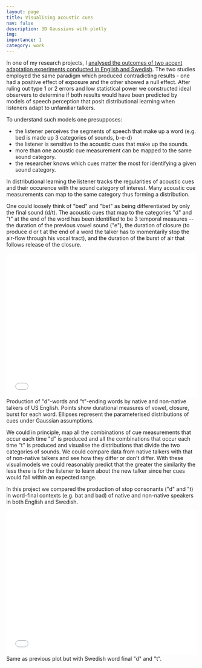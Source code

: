 ```yaml
---
layout: page
title: Visualising acoustic cues 
nav: false
description: 3D Gaussians with plotly
img:
importance: 1
category: work
---
```


In one of my research projects, I <a href="https://www.frontiersin.org/articles/10.3389/fpsyg.2021.676271/full#:~:text=Using%20Rational%20Models%20to%20Interpret%20the%20Results%20of%20Experiments%20on%20Accent%20Adaptation,-Maryann%20Tan1&text=Exposure%20to%20unfamiliar%20non%2Dnative,of%20the%20talker's%20phonetic%20cues.">analysed the outcomes of two accent adaptation experiments conducted in English and Swedish</a>. The two studies employed the same paradigm which produced contradicting results - one had a positive effect of exposure and the other showed a null effect. After ruling out type 1 or 2 errors and low statistical power we constructed ideal observers to determine if both results would have been predicted by models of speech perception that posit distributional learning when listeners adapt to unfamiliar talkers. 

To understand such models one presupposes:
<ul>
    <li>the listener perceives the segments of speech that make up a word (e.g. bed is made up 3 categories of sounds, b-e-d)</li>
    <li>the listener is sensitive to the acoustic cues that make up the sounds.</li>
    <li>more than one acoustic cue measurement can be mapped to the same sound category.</li>
    <li>the researcher knows which cues matter the most for identifying a given sound category.</li>
</ul>    

In distributional learning the listener tracks the regularities of acoustic cues and their occurence with the sound category of interest. Many acoustic cue measurements can map to the same category thus forming a distribution. 

One could loosely think of "bed" and "bet" as being differentiated by only the final sound (d/t). The acoustic cues that map to the categories "d" and "t" at the end of the word has been identified to be 3 temporal measures -- the duration of the previous vowel sound ("e"), the duration of closure (to produce d or t at the end of a word the talker has to momentarily stop the air-flow through his vocal tract), and the duration of the burst of air that follows release of the closure. 

<div style="padding-bottom:76.25%; position:relative; display:block; width: 100%">
<iframe width="100%" height="100%" frameborder="0" scrolling="no" src="/assets/plotly/p_en.html" frameborder="0" allowfullscreen="" style="position:absolute; top:0; left:0"></iframe>
</div>



<div class="caption">
    Production of "d"-words and "t"-ending words by native and non-native talkers of US English. Points show durational measures of vowel, closure, burst for each word. Ellipses represent the parameterised distributions of cues under Gaussian assumptions. 
</div>

We could in principle, map all the combinations of cue measurements that occur each time "d" is produced and all the combinations that occur each time "t" is produced and visualise the distributions that divide the two categories of sounds. We could compare data from native talkers with that of non-native talkers and see how they differ or don't differ. With these visual models we could reasonably predict that the greater the similarity the less there is for the listener to learn about the new talker since her cues would fall within an expected range.

In this project we compared the production of stop consonants ("d" and "t) in word-final contexts (e.g. bat and bad) of native and non-native speakers in both English and Swedish.


<div style="padding-bottom:76.25%; position:relative; display:block; width: 100%">
<iframe width="100%" height="100%" frameborder="0" scrolling="no" src="/assets/plotly/p_sw.html" frameborder="0" allowfullscreen="" style="position:absolute; top:0; left:0"></iframe>
</div>

<div class="caption">
    Same as previous plot but with Swedish word final "d" and "t". 
</div>








